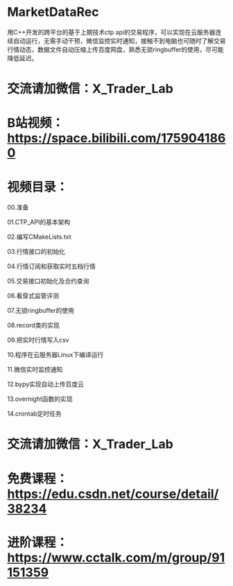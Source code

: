 # MarketDataRec
用C++开发的跨平台的基于上期技术ctp api的交易程序，可以实现在云服务器连续自动运行，无需手动干预，微信监控实时通知，接触不到电脑也可随时了解交易行情动态，数据文件自动压缩上传百度网盘，熟悉无锁ringbuffer的使用，尽可能降低延迟。 

# 交流请加微信：X_Trader_Lab

# B站视频：https://space.bilibili.com/1759041860

# 视频目录：

00.准备

01.CTP_API的基本架构

02.编写CMakeLists.txt

03.行情接口的初始化

04.行情订阅和获取实时五档行情

05.交易接口初始化及合约查询

06.看穿式监管评测

07.无锁ringbuffer的使用

08.record类的实现

09.把实时行情写入csv

10.程序在云服务器Linux下编译运行

11.微信实时监控通知

12.bypy实现自动上传百度云

13.overnight函数的实现

14.crontab定时任务


# 交流请加微信：X_Trader_Lab

# 免费课程：https://edu.csdn.net/course/detail/38234
# 进阶课程：https://www.cctalk.com/m/group/91151359
